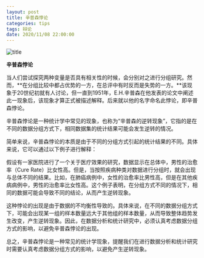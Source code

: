 ```yaml
---
layout: post
title: 辛普森悖论
categories: tips 
tags: 辩论
date: 2020/11/08 22:00:00
---
```


![title](https://image.sideproject.cn/titlex/titlex_111.jpg)

**辛普森悖论**

当人们尝试探究两种变量是否具有相关性的时候，会分别对之进行分组研究。然而，**在分组比较中都占优势的一方，在总评中有时反而是失势的一方。**该现象于20世纪初就有人讨论，但一直到1951年，E.H.辛普森在他发表的论文中阐述此一现象后，该现象才算正式被描述解释。后来就以他的名字命名此悖论，即辛普森悖论。

辛普森悖论是一种统计学中常见的现象，也称为“辛普森的逆转现象”，它指的是在不同的数据分组方式下，相同数据集的统计结果可能会发生逆转的情况。

简单来说，辛普森悖论的本质是由于不同的分组方式引起的统计结果的不同。具体来说，它可以通过以下例子进行解释：

假设有一家医院进行了一个关于医疗效果的研究，数据显示在总体中，男性的治愈率（Cure Rate）比女性高。但是，当按照疾病种类对数据进行分组时，就会出现与总体不同的结果。比如，在肺癌病例中，女性的治愈率比男性高，但是在其他疾病病例中，男性的治愈率比女性高。这个例子表明，在分组方式不同的情况下，相同的数据可能会导致不同的结论，从而产生逆转现象。

这种悖论的出现是由于数据的不均衡性导致的。具体来说，在不同的数据分组方式下，可能会出现某一组的样本数量远大于其他组的样本数量，从而导致整体趋势发生改变，产生逆转现象。因此，在数据分析和统计研究中，必须认真考虑数据分组方式的影响，以避免辛普森悖论的出现。

总之，辛普森悖论是一种常见的统计学现象，提醒我们在进行数据分析和统计研究时需要认真考虑数据分组方式的影响，以避免产生逆转现象。


